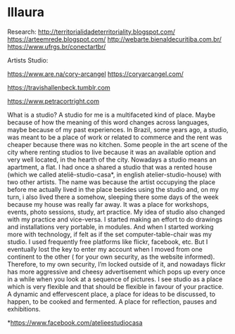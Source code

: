 # lllaura
Research:
http://territorialidadeterritoriality.blogspot.com/
https://arteemrede.blogspot.com/
http://webarte.bienaldecuritiba.com.br/
https://www.ufrgs.br/conectartbr/

Artists Studio:


https://www.are.na/cory-arcangel
https://coryarcangel.com/

https://travishallenbeck.tumblr.com

https://www.petracortright.com


What is a studio?
A studio for me is a multifaceted kind of place. Maybe because of how the meaning of this word changes across languages, maybe because of my past experiences. In Brazil, some years ago, a studio, was meant to be a place of work or related to commerce and the rent was cheaper because there was no kitchen. Some people in the art scene of the city where renting studios to live because it was an available option and very well located, in the hearth of the city. Nowadays a studio means an apartment, a flat. I had once a shared a studio that was a rented house (which we called ateliê-studio-casa*, in english atelier-studio-house) with two other artists. The name was because the artist occupying the place before me actually lived in the place besides using the studio and, on my turn, i also lived there a somehow, sleeping there some days of the week because my house was really far away. It was a place for workshops, events, photo sessions, study, art practice.
My idea of studio also changed with my practice and vice-versa. I started making an effort to do drawings and installations very portable, in modules. And when I started working more with technology, if felt as if the set computer-table-chair was my studio. I used frequently free platforms like flickr, facebook, etc. But I eventually lost the key to enter my account when I moved from one continent to the other ( for your own security, as the website informed). Therefore, to my own security, I’m locked outside of it, and nowadays flickr has more aggressive and cheesy advertisement which pops up every once in a while when you look at a sequence of pictures.
I see studio as a place which is very flexible and that should be flexible in favour of your practice. A dynamic and effervescent place, a place for ideas to be discussed, to happen, to be cooked and fermented. A place for reflection, pauses and exhibitions.

*https://www.facebook.com/atelieestudiocasa
